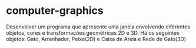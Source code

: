 # computer-graphics
Desenvolver um programa que apresente uma janela envolvendo diferentes objetos, cores e transformações geométricas 2D e 3D. Há os seguintes objetos: Gato, Arranhador, Peixe(2D) e Caixa de Areia e Rede de Gato(3D)
